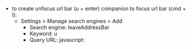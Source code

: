 - to create unfocus url bar (u + enter) companion to focus url bar (cmd + l):
	- Settings > Manage search engines > Add
		- Search engine: leaveAddressBar
		- Keyword: u
		- Query URL: javascript: